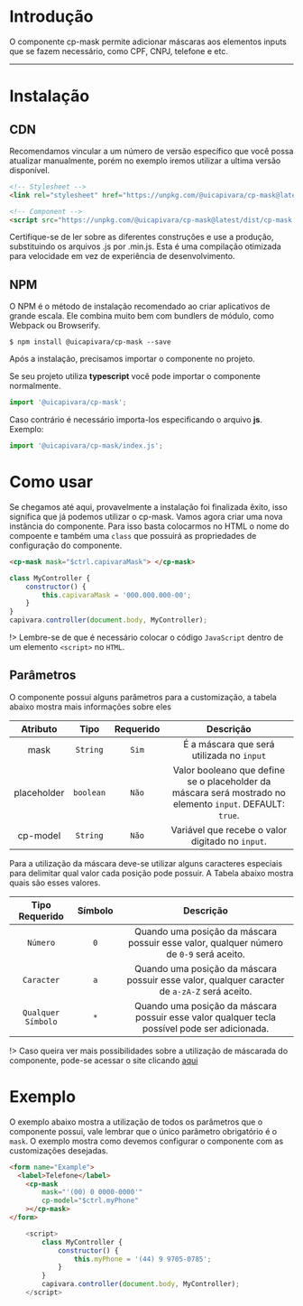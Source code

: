 # Introdução
O componente cp-mask permite adicionar máscaras aos elementos inputs que se fazem necessário, como CPF, CNPJ, telefone e etc.

------
# Instalação

## CDN
Recomendamos vincular a um número de versão específico que você possa atualizar manualmente, porém no exemplo iremos utilizar a ultima versão disponível.
```html
<!-- Stylesheet -->
<link rel="stylesheet" href="https://unpkg.com/@uicapivara/cp-mask@latest/dist/cp-mask.min.css">

<!-- Component -->
<script src="https://unpkg.com/@uicapivara/cp-mask@latest/dist/cp-mask.min.js"></script>
```
Certifique-se de ler sobre as diferentes construções e use a produção, substituindo os arquivos .js por .min.js. Esta é uma compilação otimizada para velocidade em vez de experiência de desenvolvimento.

## NPM
O NPM é o método de instalação recomendado ao criar aplicativos de grande escala. Ele combina muito bem com bundlers de módulo, como Webpack ou Browserify.

```shell
$ npm install @uicapivara/cp-mask --save
```
Após a instalação, precisamos importar o componente no projeto.

Se seu projeto utiliza **typescript** você pode importar o componente normalmente.
```javascript
import '@uicapivara/cp-mask';
```
Caso contrário é necessário importa-los especificando o arquivo **js**. Exemplo:
```javascript
import '@uicapivara/cp-mask/index.js';
```

# Como usar

Se chegamos até aqui, provavelmente a instalação foi finalizada êxito, isso significa que já podemos utilizar o cp-mask.
Vamos agora criar uma nova instância do componente. Para isso basta colocarmos no HTML o nome do compoente e também uma `class` que possuirá as propriedades de configuração do componente.

```html
<cp-mask mask="$ctrl.capivaraMask"> </cp-mask>
```

```javascript
class MyController {
    constructor() {
        this.capivaraMask = '000.000.000-00';
    }
}
capivara.controller(document.body, MyController);
```

!> Lembre-se de que é necessário colocar o código `JavaScript` dentro de um elemento `<script>` no `HTML`.


## Parâmetros

O componente possui alguns parâmetros para a customização, a tabela abaixo mostra mais informações sobre eles

| Atributo    | Tipo      | Requerido | Descrição |
| :---------: | :-------: | :-------: | :------------------------------------------------------------------------------------------------------: |
| mask        | `String`  | `Sim`     | É a máscara que será utilizada no `input`                                                                |
| placeholder | `boolean` | `Não`     | Valor booleano que define se o placeholder da máscara será mostrado no elemento `input`. DEFAULT: `true`.|
| cp-model    | `String`  | `Não`     | Variável que recebe o valor digitado no `input`.                                                         |


Para a utilização da máscara deve-se utilizar alguns caracteres especiais para delimitar qual valor cada posição pode possuir. A Tabela abaixo mostra quais são esses valores.

| Tipo Requerido      | Símbolo | Descrição |
| :--------------:    | :-------: | :------------: |
| `Número`            | `0`     | Quando uma posição da máscara possuir esse valor, qualquer número de `0-9` será aceito.|
| `Caracter`          | `a`     | Quando uma posição da máscara possuir esse valor, qualquer caracter de `a-zA-Z` será aceito.|
| `Qualquer Símbolo`  | `*`     | Quando uma posição da máscara possuir esse valor qualquer tecla possível pode ser adicionada.|

!> Caso queira ver mais possibilidades sobre a utilização de máscarada do componente, pode-se acessar o site clicando [aqui](https://unmanner.github.io/imaskjs/guide.html)

# Exemplo

O exemplo abaixo mostra a utilização de todos os parâmetros que o componente possui, vale lembrar que o único parâmetro obrigatório é o `mask`. O exemplo mostra como devemos configurar o componente com as customizações desejadas.

```html
<form name="Example">
  <label>Telefone</label>
    <cp-mask 
        mask="'(00) 0 0000-0000'"
        cp-model="$ctrl.myPhone"
    ></cp-mask>
</form>
```

```js
    <script>
        class MyController {
            constructor() {
                this.myPhone = '(44) 9 9705-0785';
            }
        }
        capivara.controller(document.body, MyController);
    </script>
```

